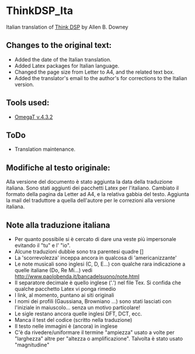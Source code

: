 # ThinkDSP_Ita
Italian translation of [Think DSP](https://github.com/AllenDowney/ThinkDSP) by Allen B. Downey

## Changes to the original text:
* Added the date of the Italian translation.
* Added Latex packages for Italian language.
* Changed the page size from Letter to A4, and the related text box.
* Added the translator's email to the author's for corrections to the Italian version.


## Tools used:
* [OmegaT v.4.3.2](https://omegat.org)

## ToDo
* Translation maintenance.



## Modifiche al testo originale:
Alla versione del documento è stato aggiunta la data della traduzione italiana.
Sono stati aggiunti dei pacchetti Latex per l'italiano.
Cambiato il formato della pagina da Letter ad A4, e la relativa gabbia del testo.
Aggiunta la mail del traduttore a quella dell'autore per le correzioni alla versione italiana.

## Note alla traduzione italiana
* Per quanto possibile si è cercato di dare una veste più impersonale evitando il "tu" e l' "io".
* Alcune traduzioni dubbie sono tra parentesi quadre []
* La 'scorrevolezza' inceppa  ancora in qualcosa di 'americanizzante'
* Le note musicali sono inglesi (C, D, E...) con qualche rara indicazione a quelle italiane (Do, Re Mi...)	vedi http://www.paolobenda.it/bancadelsuono/note.html
* Il separatore decimale è quello inglese ('.') nel file Tex. Si confida che qualche pacchetto Latex vi ponga rimedio
* I link, al momento, puntano ai siti originali
* I nomi dei profili (Gaussiana, Browniano ...) sono stati lasciati con l'iniziale in maiuscolo... senza un motivo particolare!
* Le sigle restano ancora quelle inglesi DFT, DCT, ecc.
* Manca il test del codice (scritto nella traduzione)
* Il testo nelle immagini è (ancora) in inglese
* C'è da rivedere/uniformare il termine "ampiezza" usato a volte per "larghezza" altre per "altezza o amplificazione". Talvolta è stato usato "magnitudine"

